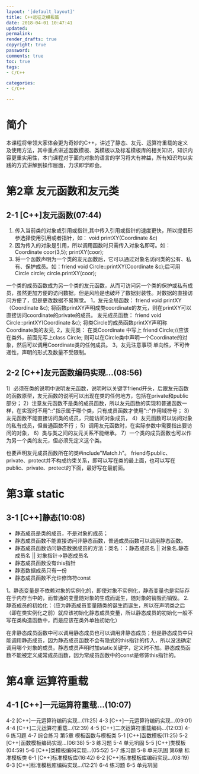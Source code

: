 ```yaml
---
layout: '[default_layout]'   
title: C++远征之模板篇          
date: 2018-04-01 10:47:41  
updated: 
permalink: 
render_drafts: true
copyright: true
password: 
comments: true
toc: true                  
tags:                        
- C/C++

categories:                  
- C/C++

---
```

# 简介
本课程将带领大家体会更为奇妙的C++，讲述了静态、友元、运算符重载的定义及使用方法，其中重点讲述函数模板、类模板以及标准模板库的相关知识，知识内容更重实用性，本门课程对于面向对象的语言的学习将大有裨益，所有知识均以实践的方式讲解到操作层面，力求即学即会。
<!--more-->
# 第2章 友元函数和友元类
## 2-1 [C++]友元函数(07:44)
1. 传入当前类的对象或引用或指针,其中传入引用或指针的速度更快，所以提倡形参选择使用引用或者指针，如： void printXY(Coordinate &c)
2. 因为传入的对象是引用，所以调用函数时只需传入对象名即可。如：Coordinate coor(3,5); printXY(coor);
3. 将一个函数声明为一个类的友元函数后，它可以通过对象名访问类的公有、私有、保护成员。如：friend void Circle::printXY(Coordinate &c);后可用Circle circle; circle.printXY(coor);

一个类的成员函数成为另一个类的友元函数，从而可访问另一个类的保护或私有成员，虽然更加方便的访问数据，但是风险是也破坏了数据封装性。对数据的直接访问方便了，但是更改数据不易察觉。
1，友元全局函数：
friend void printXY（Coordinate &c);
将函数printXY声明成类coordinate的友元，则在printXY可以直接访问coordinate的private的成员。
友元成员函数：
friend void Circle::printXY(Coordinate &c);
将类Circle的成员函数printXY声明称Coordinate类的友元,
2，友元类：
在类Coordinate 中写上
friend Circle;//应该在类外，前面先写上class Circle;
则可以在Circle类中声明一个Coordinate的对象，然后可以调用Coordinate类的任何成员。
3，友元注意事项
单向性，不可传递性，声明的形式及数量不受限制。

## 2-2 [C++]友元函数编码实现...(08:56)
1）必须在类的说明中说明友元函数，说明时以关键字friend开头，后跟友元函数的函数原型，友元函数的说明可以出现在类的任何地方，包括在private和public部分；
2）注意友元函数不是类的成员函数，所以友元函数的实现和普通函数一样，在实现时不用"::"指示属于哪个类，只有成员函数才使用"::"作用域符号；
3）友元函数不能直接访问类的成员，只能访问对象成员，
4）友元函数可以访问对象的私有成员，但普通函数不行；
5）调用友元函数时，在实际参数中需要指出要访问的对象，
6）类与类之间的友元关系不能继承。
7）一个类的成员函数也可以作为另一个类的友元，但必须先定义这个类。

也要声明友元成员函数所在的类#include"Match.h"。
friend与public、private、protect并不构成约束关系，即可以写在类的最上面，也可以写在public、private、protect的下面，最好写在最前面。

# 第3章 static
## 3-1 [C++]静态(10:08)
- 静态成员是类的成员，不是对象的成员；
 - 静态成员函数不能直接访问非静态函数，普通成员函数可以调用静态函数。
 - 静态成员函数访问静态数据成员的方法：类名：：静态成员名 || 对象名.静态成员名 || 对象指针->静态成员名
 - 静态成员函数没有this指针
 - 静态数据成员只有一份
 - 静态成员函数不允许修饰符const

 1。静态变量是不依赖对象的实例化的，即使对象不实例化，静态变量也是实际存在于内存当中的，而普通的变量随对象的生成而诞生，随对象的销毁而销毁。
2.静态成员的初始化：（应为静态成员变量随类的诞生而诞生，所以在声明类之后（即在类实例化之前）就应该初始化静态成员变量，所以静态成员的初始化一般不写在类构造函数中，而是应该在类外单独初始化）

在非静态成员函数中可以调用静态成员也可以调用非静态成员；但是静态成员中只能调用静态成员，因为静态成员函数不会有隐式的this指针的传入，所以没法确定调用哪个对象的成员。静态成员声明时加static关键字，定义时不加。静态成员函数不能被定义成常成员函数，因为常成员函数中的const是修饰this指针的。

# 第4章 运算符重载
## 4-1 [C++]一元运算符重载...(10:07)
4-2 [C++]一元运算符编码实现...(11:25)
4-3 [C++]一元运算符编码实现...(09:01)
4-4 [C++]二元运算符重载...(12:39)
4-5 [C++]二次运算符重载编码...(12:03)
4-6 练习题
4-7 综合练习
第5章 模板函数与模板类
5-1 [C++]函数模板(11:25)
5-2 [C++]函数模板编码实现...(06:38)
5-3 练习题
5-4 单元巩固
5-5 [C++]类模板(04:59)
5-6 [C++]类模板编码实现...(05:52)
5-7 练习题
5-8 单元巩固
第6章 标准模板类
6-1 [C++]标准模板库(16:42)
6-2 [C++]标准模板库编码实现...(08:19)
6-3 [C++]标准模板库编码实现...(12:21)
6-4 练习题
6-5 单元巩固


